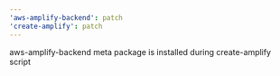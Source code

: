 ```yaml
---
'aws-amplify-backend': patch
'create-amplify': patch
---
```


aws-amplify-backend meta package is installed during create-amplify script
